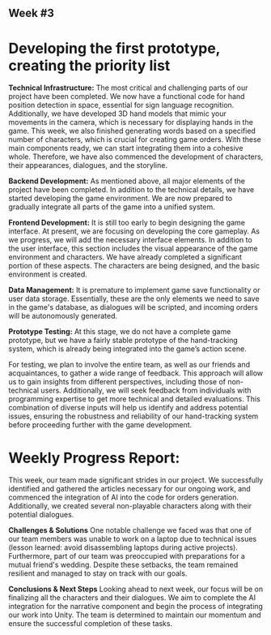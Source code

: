 ## Week #3

# Developing the first prototype, creating the priority list #
**Technical Infrastructure:**
The most critical and challenging parts of our project have been completed. We now have a functional code for hand position detection in space, essential for sign language recognition. Additionally, we have developed 3D hand models that mimic your movements in the camera, which is necessary for displaying hands in the game. This week, we also finished generating words based on a specified number of characters, which is crucial for creating game orders. With these main components ready, we can start integrating them into a cohesive whole. Therefore, we have also commenced the development of characters, their appearances, dialogues, and the storyline.

**Backend Development:**
As mentioned above, all major elements of the project have been completed. In addition to the technical details, we have started developing the game environment. We are now prepared to gradually integrate all parts of the game into a unified system.

**Frontend Development:**
It is still too early to begin designing the game interface. At present, we are focusing on developing the core gameplay. As we progress, we will add the necessary interface elements. In addition to the user interface, this section includes the visual appearance of the game environment and characters. We have already completed a significant portion of these aspects. The characters are being designed, and the basic environment is created.

**Data Management:**
It is premature to implement game save functionality or user data storage. Essentially, these are the only elements we need to save in the game's database, as dialogues will be scripted, and incoming orders will be autonomously generated.

**Prototype Testing:**
At this stage, we do not have a complete game prototype, but we have a fairly stable prototype of the hand-tracking system, which is already being integrated into the game’s action scene.

For testing, we plan to involve the entire team, as well as our friends and acquaintances, to gather a wide range of feedback. This approach will allow us to gain insights from different perspectives, including those of non-technical users. Additionally, we will seek feedback from individuals with programming expertise to get more technical and detailed evaluations. This combination of diverse inputs will help us identify and address potential issues, ensuring the robustness and reliability of our hand-tracking system before proceeding further with the game development.

# Weekly Progress Report:

This week, our team made significant strides in our project. We successfully identified and gathered the articles necessary for our ongoing work, and commenced the integration of AI into the code for orders generation. Additionally, we created several non-playable characters along with their potential dialogues.

**Challenges & Solutions**
One notable challenge we faced was that one of our team members was unable to work on a laptop due to technical issues (lesson learned: avoid disassembling laptops during active projects). Furthermore, part of our team was preoccupied with preparations for a mutual friend's wedding. Despite these setbacks, the team remained resilient and managed to stay on track with our goals.

**Conclusions & Next Steps**
Looking ahead to next week, our focus will be on finalizing all the characters and their dialogues. We aim to complete the AI integration for the narrative component and begin the process of integrating our work into Unity. The team is determined to maintain our momentum and ensure the successful completion of these tasks.